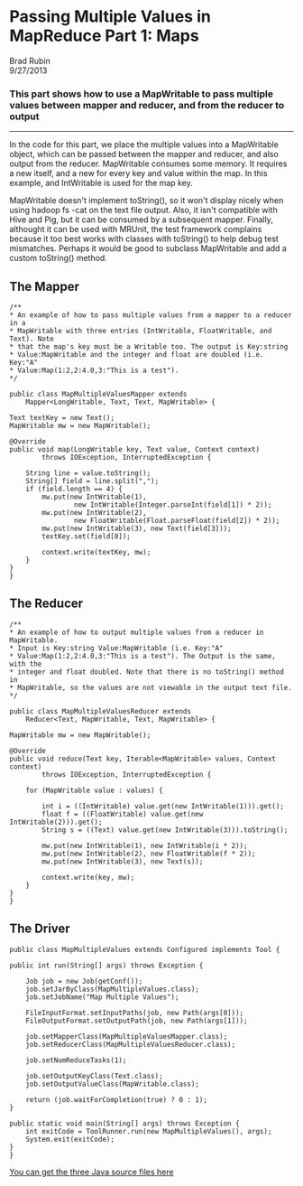 # Passing Multiple Values in MapReduce Part 1: Maps

Brad Rubin  
9/27/2013

### This part shows how to use a MapWritable to pass multiple values between mapper and reducer, and from the reducer to output
---
In the code for this part, we place the multiple values into a MapWritable object, which can be passed between the mapper and reducer, and also output from the reducer.  MapWritable consumes some memory.  It requires a new itself, and a new for every key and value within the map.  In this example, and IntWritable is used for the map key.

MapWritable doesn't implement toString(), so it won't display nicely when using hadoop fs -cat on the text file output.  Also, it isn't compatible with Hive and Pig, but it can be consumed by a subsequent mapper.  Finally, althought it can be used with MRUnit, the test framework complains because it too best works with classes with toString() to help debug test mismatches.  Perhaps it would be good to subclass MapWritable and add a custom toString() method.

## The Mapper

	/**
	* An example of how to pass multiple values from a mapper to a reducer in a
	* MapWritable with three entries (IntWritable, FloatWritable, and Text). Note
 	* that the map's key must be a Writable too. The output is Key:string
	* Value:MapWritable and the integer and float are doubled (i.e. Key:"A"
	* Value:Map(1:2,2:4.0,3:"This is a test").
	*/

	public class MapMultipleValuesMapper extends
		Mapper<LongWritable, Text, Text, MapWritable> {

	Text textKey = new Text();
	MapWritable mw = new MapWritable();

	@Override
	public void map(LongWritable key, Text value, Context context)
			throws IOException, InterruptedException {

		String line = value.toString();
		String[] field = line.split(",");
		if (field.length == 4) {
			mw.put(new IntWritable(1),
					new IntWritable(Integer.parseInt(field[1]) * 2));
			mw.put(new IntWritable(2),
					new FloatWritable(Float.parseFloat(field[2]) * 2));
			mw.put(new IntWritable(3), new Text(field[3]));
			textKey.set(field[0]);

			context.write(textKey, mw);
		}
	}
	}

## The Reducer

	/**
	* An example of how to output multiple values from a reducer in MapWritable.
	* Input is Key:string Value:MapWritable (i.e. Key:"A"
	* Value:Map(1:2,2:4.0,3:"This is a test"). The Output is the same, with the
	* integer and float doubled. Note that there is no toString() method in
	* MapWritable, so the values are not viewable in the output text file.
	*/
	
	public class MapMultipleValuesReducer extends
		Reducer<Text, MapWritable, Text, MapWritable> {

	MapWritable mw = new MapWritable();

	@Override
	public void reduce(Text key, Iterable<MapWritable> values, Context context)
			throws IOException, InterruptedException {

		for (MapWritable value : values) {

			int i = ((IntWritable) value.get(new IntWritable(1))).get();
			float f = ((FloatWritable) value.get(new IntWritable(2))).get();
			String s = ((Text) value.get(new IntWritable(3))).toString();

			mw.put(new IntWritable(1), new IntWritable(i * 2));
			mw.put(new IntWritable(2), new FloatWritable(f * 2));
			mw.put(new IntWritable(3), new Text(s));

			context.write(key, mw);
		}
	}
	}

## The Driver

	public class MapMultipleValues extends Configured implements Tool {

	public int run(String[] args) throws Exception {

		Job job = new Job(getConf());
		job.setJarByClass(MapMultipleValues.class);
		job.setJobName("Map Multiple Values");

		FileInputFormat.setInputPaths(job, new Path(args[0]));
		FileOutputFormat.setOutputPath(job, new Path(args[1]));

		job.setMapperClass(MapMultipleValuesMapper.class);
		job.setReducerClass(MapMultipleValuesReducer.class);

		job.setNumReduceTasks(1);

		job.setOutputKeyClass(Text.class);
		job.setOutputValueClass(MapWritable.class);

		return (job.waitForCompletion(true) ? 0 : 1);
	}

	public static void main(String[] args) throws Exception {
		int exitCode = ToolRunner.run(new MapMultipleValues(), args);
		System.exit(exitCode);
	}
	}

[You can get the three Java source files here](https://github.com/CoE4BD/HadoopHowTo/blob/master/mapMultipleValues/)
